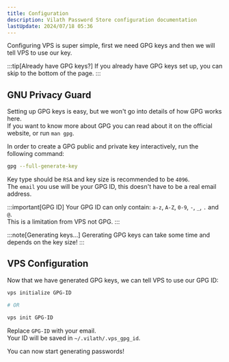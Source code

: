 ```yaml
---
title: Configuration
description: Vilath Password Store configuration documentation
lastUpdate: 2024/07/18 05:36
---
```


Configuring VPS is super simple, first we need GPG keys and then we will tell VPS to use our key.

:::tip[Already have GPG keys?]
If you already have GPG keys set up, you can skip to the bottom of the page.
:::

## GNU Privacy Guard

Setting up GPG keys is easy, but we won't go into details of how GPG works here.<br>
If you want to know more about GPG you can read about it on the official website, or run `man gpg`.

In order to create a GPG public and private key interactively, run the following command:

```sh
gpg --full-generate-key
```

Key type should be `RSA` and key size is recommended to be `4096`.<br>
The `email` you use will be your GPG ID, this doesn't have to be a real email address.

:::important[GPG ID]
Your GPG ID can only contain: `a-z`, `A-Z`, `0-9`, `-`, `_`, `.` and `@`.<br>
This is a limitation from VPS not GPG.
:::

:::note[Generating keys...]
Gererating GPG keys can take some time and depends on the key size!
:::

## VPS Configuration

Now that we have generated GPG keys, we can tell VPS to use our GPG ID:

```sh
vps initialize GPG-ID

# OR

vps init GPG-ID
```

Replace `GPG-ID` with your email.<br>
Your ID will be saved in `~/.vilath/.vps_gpg_id`.

You can now start generating passwords!
